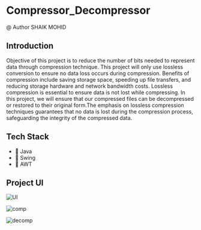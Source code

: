 # Compressor_Decompressor
@ Author SHAIK MOHID
## Introduction

Objective of this project is to reduce the number of bits needed to represent data through compression technique. This project will only use lossless conversion to ensure no data loss occurs during compression. Benefits of compression include saving storage space, speeding up file transfers, and reducing storage hardware and network bandwidth costs. Lossless compression is essential to ensure data is not lost while compressing. In this project, we will ensure that our compressed files can be decompressed or restored to their original form.The emphasis on lossless compression techniques guarantees that no data is lost during the compression process, safeguarding the integrity of the compressed data.

## Tech Stack
* 🔴 Java
* 🔴 Swing
* 🔴 AWT

## Project UI
![UI](https://github.com/mahi137/Compressor_Decompressor/assets/137042377/06897dd9-392e-4330-88c8-acaf3fab8a1e)

![comp](https://github.com/mahi137/Compressor_Decompressor/assets/137042377/827f6d47-ea0b-4a15-94f6-c6e168df89a8)

![decomp](https://github.com/mahi137/Compressor_Decompressor/assets/137042377/7519484a-633d-44c2-b605-dc770654f18e)
